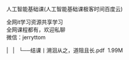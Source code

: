 人工智能基础课(人工智能基础课极客时间百度云)

全网it学习资源共享学习<br>全网课程都有，欢迎私聊<br>微信：jerryttom<br>

| &nbsp;&nbsp;| &nbsp;&nbsp;└──结课丨溯洄从之，道阻且长.pdf &nbsp;1.99M